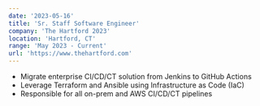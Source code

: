 ```yaml
---
date: '2023-05-16'
title: 'Sr. Staff Software Engineer'
company: 'The Hartford 2023'
location: 'Hartford, CT'
range: 'May 2023 - Current'
url: 'https://www.thehartford.com'
---
```


- Migrate enterprise CI/CD/CT solution from Jenkins to GitHub Actions
- Leverage Terraform and Ansible using Infrastructure as Code (IaC)
- Responsible for all on-prem and AWS CI/CD/CT pipelines
